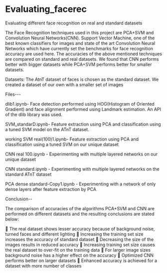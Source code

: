 # Evaluating_facerec
Evaluating different face recognition on real and standard datasets

The Face Recognition techniques used in this project are PCA+SVM and Convolution Neural Networks(CNN). Support Vector Machine, one
of the best known classifiers for images and state of the art Convolution Neural Networks which have currently set the benchmarks for face recognition accuracy are used here. The accuracies of the above mentioned techniques are compared on standard and real datasets. We found that CNN performs better with bigger datasets while PCA+SVM performs better for smaller datasets.

Datasets: The AtnT dataset of faces is chosen as the standard dataset. We created a dataset of our own with a smaller set of images

Files---

dlib1.ipynb- Face detection performed using HOG(Histogram of Oriented Gradient) and face alignment performed using Landmark estimation. An API of the dlib library was used.

SVM_standarD.ipynb- Feature extraction using PCA and classification using a tuned SVM model on the ATnT dataset.

working SVM real(100)1.ipynb- Feature extraction using PCA and classification using a tuned SVM on our unique dataset

CNN real 100.ipynb - Experimenting with multiple layered networks on our unique dataset

CNN standard.ipynb - Experimenting with multiple layered networks on the standard ATnT dataset

PCA dense standard-Copy1.ipynb - Experimenting with a network of only dense layers after feature extraction by PCA

Conclusion--

The comparison of accuracies of the algorithms PCA+SVM and CNN are performed on different datasets
and the resulting conclusions are stated below:

 The real dataset shows lesser accuracy because of background noise, turned faces
and different lighting
 Increasing the training set size increases the accuracy of standard dataset
 Decreasing the size of the images results in reduced accuracy
 Increasing training set size causes the real dataset to over-fit on the training data
 For larger image sizes background noise has a higher effect on the accuracy
 Optimized CNN performs better on larger datasets
 Enhanced accuracy is achieved for a dataset with more number of classes

